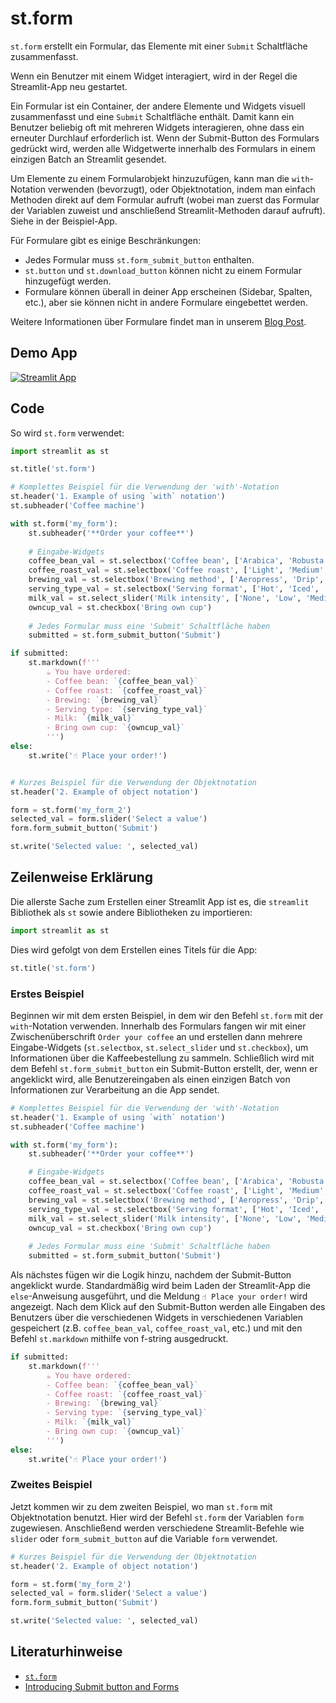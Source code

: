 # st.form

`st.form` erstellt ein Formular, das Elemente mit einer `Submit` Schaltfläche zusammenfasst.

Wenn ein Benutzer mit einem Widget interagiert, wird in der Regel die Streamlit-App neu gestartet.

Ein Formular ist ein Container, der andere Elemente und Widgets visuell zusammenfasst und eine `Submit` Schaltfläche enthält. Damit kann ein Benutzer beliebig oft mit mehreren Widgets interagieren, ohne dass ein erneuter Durchlauf erforderlich ist. Wenn der Submit-Button des Formulars gedrückt wird, werden alle Widgetwerte innerhalb des Formulars in einem einzigen Batch an Streamlit gesendet.

Um Elemente zu einem Formularobjekt hinzuzufügen, kann man die `with`-Notation verwenden (bevorzugt), oder Objektnotation, indem man einfach Methoden direkt auf dem Formular aufruft (wobei man zuerst das Formular der Variablen zuweist und anschließend Streamlit-Methoden darauf aufruft). Siehe in der Beispiel-App.

Für Formulare gibt es einige Beschränkungen:
- Jedes Formular muss `st.form_submit_button` enthalten.
- `st.button` und `st.download_button` können nicht zu einem Formular hinzugefügt werden.
- Formulare können überall in deiner App erscheinen (Sidebar, Spalten, etc.), aber sie können nicht in andere Formulare eingebettet werden.

Weitere Informationen über Formulare findet man in unserem [Blog Post](https://blog.streamlit.io/introducing-submit-button-and-forms/).

## Demo App

[![Streamlit App](https://static.streamlit.io/badges/streamlit_badge_black_white.svg)](https://share.streamlit.io/dataprofessor/st.form/)

## Code
So wird `st.form` verwendet:
```python
import streamlit as st

st.title('st.form')

# Komplettes Beispiel für die Verwendung der 'with'-Notation
st.header('1. Example of using `with` notation')
st.subheader('Coffee machine')

with st.form('my_form'):
    st.subheader('**Order your coffee**')
    
    # Eingabe-Widgets
    coffee_bean_val = st.selectbox('Coffee bean', ['Arabica', 'Robusta'])
    coffee_roast_val = st.selectbox('Coffee roast', ['Light', 'Medium', 'Dark'])
    brewing_val = st.selectbox('Brewing method', ['Aeropress', 'Drip', 'French press', 'Moka pot', 'Siphon'])
    serving_type_val = st.selectbox('Serving format', ['Hot', 'Iced', 'Frappe'])
    milk_val = st.select_slider('Milk intensity', ['None', 'Low', 'Medium', 'High'])
    owncup_val = st.checkbox('Bring own cup')
    
    # Jedes Formular muss eine 'Submit' Schaltfläche haben
    submitted = st.form_submit_button('Submit')

if submitted:
    st.markdown(f'''
        ☕ You have ordered:
        - Coffee bean: `{coffee_bean_val}`
        - Coffee roast: `{coffee_roast_val}`
        - Brewing: `{brewing_val}`
        - Serving type: `{serving_type_val}`
        - Milk: `{milk_val}`
        - Bring own cup: `{owncup_val}`
        ''')
else:
    st.write('☝️ Place your order!')


# Kurzes Beispiel für die Verwendung der Objektnotation
st.header('2. Example of object notation')

form = st.form('my_form_2')
selected_val = form.slider('Select a value')
form.form_submit_button('Submit')

st.write('Selected value: ', selected_val)
```

## Zeilenweise Erklärung
Die allerste Sache zum Erstellen einer Streamlit App ist es, die `streamlit` Bibliothek als `st` sowie andere Bibliotheken zu importieren:
```python
import streamlit as st
```

Dies wird gefolgt von dem Erstellen eines Titels für die App:
```python
st.title('st.form')
```

### Erstes Beispiel
Beginnen wir mit dem ersten Beispiel, in dem wir den Befehl `st.form` mit der `with`-Notation verwenden. Innerhalb des Formulars fangen wir mit einer Zwischenüberschrift `Order your coffee` an und erstellen dann mehrere Eingabe-Widgets (`st.selectbox`, `st.select_slider` und `st.checkbox`), um Informationen über die Kaffeebestellung zu sammeln. Schließlich wird mit dem Befehl `st.form_submit_button` ein Submit-Button erstellt, der, wenn er angeklickt wird, alle Benutzereingaben als einen einzigen Batch von Informationen zur Verarbeitung an die App sendet.

```python
# Komplettes Beispiel für die Verwendung der 'with'-Notation
st.header('1. Example of using `with` notation')
st.subheader('Coffee machine')

with st.form('my_form'):
    st.subheader('**Order your coffee**')

    # Eingabe-Widgets
    coffee_bean_val = st.selectbox('Coffee bean', ['Arabica', 'Robusta'])
    coffee_roast_val = st.selectbox('Coffee roast', ['Light', 'Medium', 'Dark'])
    brewing_val = st.selectbox('Brewing method', ['Aeropress', 'Drip', 'French press', 'Moka pot', 'Siphon'])
    serving_type_val = st.selectbox('Serving format', ['Hot', 'Iced', 'Frappe'])
    milk_val = st.select_slider('Milk intensity', ['None', 'Low', 'Medium', 'High'])
    owncup_val = st.checkbox('Bring own cup')
    
    # Jedes Formular muss eine 'Submit' Schaltfläche haben
    submitted = st.form_submit_button('Submit')
```

Als nächstes fügen wir die Logik hinzu, nachdem der Submit-Button angeklickt wurde. Standardmäßig wird beim Laden der Streamlit-App die `else`-Anweisung ausgeführt, und die Meldung `☝️ Place your order!` wird angezeigt. Nach dem Klick auf den Submit-Button werden alle Eingaben des Benutzers über die verschiedenen Widgets in verschiedenen Variablen gespeichert (z.B. `coffee_bean_val`, `coffee_roast_val`, etc.) und mit den Befehl `st.markdown` mithilfe von f-string ausgedruckt.

```python
if submitted:
    st.markdown(f'''
        ☕ You have ordered:
        - Coffee bean: `{coffee_bean_val}`
        - Coffee roast: `{coffee_roast_val}`
        - Brewing: `{brewing_val}`
        - Serving type: `{serving_type_val}`
        - Milk: `{milk_val}`
        - Bring own cup: `{owncup_val}`
        ''')
else:
    st.write('☝️ Place your order!')
```


### Zweites Beispiel
Jetzt kommen wir zu dem zweiten Beispiel, wo man `st.form` mit Objektnotation benutzt. Hier wird der Befehl `st.form` der Variablen `form` zugewiesen. Anschließend werden verschiedene Streamlit-Befehle wie `slider` oder `form_submit_button` auf die Variable `form` verwendet.

```python
# Kurzes Beispiel für die Verwendung der Objektnotation
st.header('2. Example of object notation')

form = st.form('my_form_2')
selected_val = form.slider('Select a value')
form.form_submit_button('Submit')

st.write('Selected value: ', selected_val)
```

## Literaturhinweise
- [`st.form`](https://docs.streamlit.io/library/api-reference/control-flow/st.form)
- [Introducing Submit button and Forms](https://blog.streamlit.io/introducing-submit-button-and-forms/)
